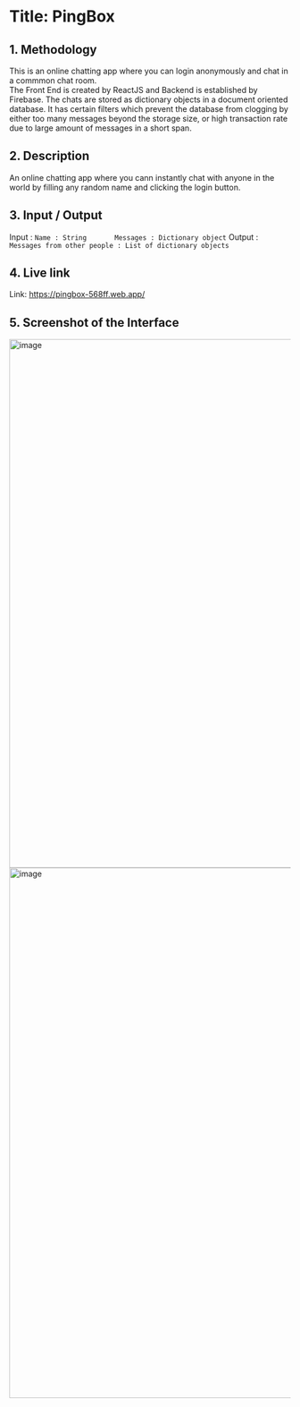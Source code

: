 # **Title: PingBox**


## **1. Methodology**
This is an online chatting app where you can login anonymously and chat in a commmon chat room.\
The Front End is created by ReactJS and Backend is established by Firebase. The chats are stored as dictionary objects in a document oriented database. It has certain filters which prevent the database from clogging by either too many messages beyond the storage size, or high transaction rate due to large amount of messages in a short span.


## **2. Description**
An online chatting app where you cann instantly chat with anyone in the world by filling any random name and clicking the login button.


## **3. Input / Output**
Input : ```Name : String      
Messages : Dictionary object```
Output : ```Messages from other people : List of dictionary objects```



## **4. Live link**
Link: https://pingbox-568ff.web.app/


## **5. Screenshot of the Interface**
<img width="945" alt="image" src="https://user-images.githubusercontent.com/78909536/208242799-edf04c34-725a-40c6-bdc7-5cf2f01fa290.png">
<img width="948" alt="image" src="https://user-images.githubusercontent.com/78909536/208242820-065056a8-0ba3-4c8f-b5a8-02f84cd09aa3.png">
